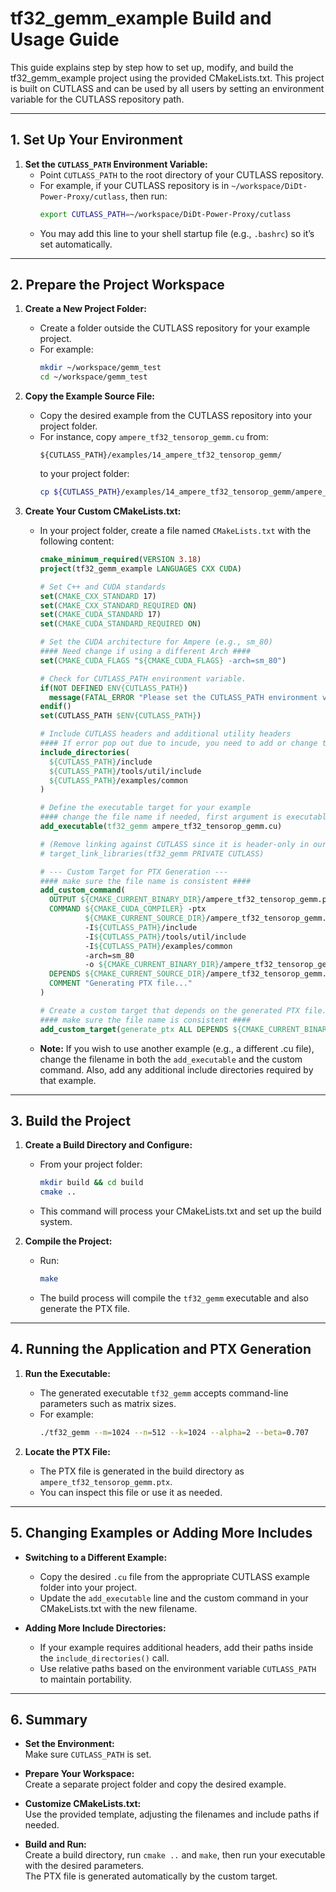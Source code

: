 # tf32_gemm_example Build and Usage Guide

This guide explains step by step how to set up, modify, and build the tf32_gemm_example project using the provided CMakeLists.txt. This project is built on CUTLASS and can be used by all users by setting an environment variable for the CUTLASS repository path.

---

## 1. Set Up Your Environment

1. **Set the `CUTLASS_PATH` Environment Variable:**
   - Point `CUTLASS_PATH` to the root directory of your CUTLASS repository.
   - For example, if your CUTLASS repository is in `~/workspace/DiDt-Power-Proxy/cutlass`, then run:
     ```bash
     export CUTLASS_PATH=~/workspace/DiDt-Power-Proxy/cutlass
     ```
   - You may add this line to your shell startup file (e.g., `.bashrc`) so it’s set automatically.

---

## 2. Prepare the Project Workspace

1. **Create a New Project Folder:**
   - Create a folder outside the CUTLASS repository for your example project.
   - For example:
     ```bash
     mkdir ~/workspace/gemm_test
     cd ~/workspace/gemm_test
     ```

2. **Copy the Example Source File:**
   - Copy the desired example from the CUTLASS repository into your project folder.
   - For instance, copy `ampere_tf32_tensorop_gemm.cu` from:
     ```
     ${CUTLASS_PATH}/examples/14_ampere_tf32_tensorop_gemm/
     ```
     to your project folder:
     ```bash
     cp ${CUTLASS_PATH}/examples/14_ampere_tf32_tensorop_gemm/ampere_tf32_tensorop_gemm.cu .
     ```

3. **Create Your Custom CMakeLists.txt:**
   - In your project folder, create a file named `CMakeLists.txt` with the following content:

     ```cmake
     cmake_minimum_required(VERSION 3.18)
     project(tf32_gemm_example LANGUAGES CXX CUDA)

     # Set C++ and CUDA standards
     set(CMAKE_CXX_STANDARD 17)
     set(CMAKE_CXX_STANDARD_REQUIRED ON)
     set(CMAKE_CUDA_STANDARD 17)
     set(CMAKE_CUDA_STANDARD_REQUIRED ON)

     # Set the CUDA architecture for Ampere (e.g., sm_80)  
     #### Need change if using a different Arch ####
     set(CMAKE_CUDA_FLAGS "${CMAKE_CUDA_FLAGS} -arch=sm_80")

     # Check for CUTLASS_PATH environment variable.
     if(NOT DEFINED ENV{CUTLASS_PATH})
       message(FATAL_ERROR "Please set the CUTLASS_PATH environment variable to your CUTLASS repository location.")
     endif()
     set(CUTLASS_PATH $ENV{CUTLASS_PATH})

     # Include CUTLASS headers and additional utility headers  
     #### If error pop out due to incude, you need to add or change the include ####
     include_directories(
       ${CUTLASS_PATH}/include
       ${CUTLASS_PATH}/tools/util/include
       ${CUTLASS_PATH}/examples/common
     )

     # Define the executable target for your example
     #### change the file name if needed, first argument is executable, second is the main.cu ####
     add_executable(tf32_gemm ampere_tf32_tensorop_gemm.cu)

     # (Remove linking against CUTLASS since it is header-only in our case)
     # target_link_libraries(tf32_gemm PRIVATE CUTLASS)

     # --- Custom Target for PTX Generation ---
     #### make sure the file name is consistent ####
     add_custom_command(
       OUTPUT ${CMAKE_CURRENT_BINARY_DIR}/ampere_tf32_tensorop_gemm.ptx
       COMMAND ${CMAKE_CUDA_COMPILER} -ptx
               ${CMAKE_CURRENT_SOURCE_DIR}/ampere_tf32_tensorop_gemm.cu
               -I${CUTLASS_PATH}/include
               -I${CUTLASS_PATH}/tools/util/include
               -I${CUTLASS_PATH}/examples/common
               -arch=sm_80
               -o ${CMAKE_CURRENT_BINARY_DIR}/ampere_tf32_tensorop_gemm.ptx
       DEPENDS ${CMAKE_CURRENT_SOURCE_DIR}/ampere_tf32_tensorop_gemm.cu
       COMMENT "Generating PTX file..."
     )

     # Create a custom target that depends on the generated PTX file.
     #### make sure the file name is consistent ####
     add_custom_target(generate_ptx ALL DEPENDS ${CMAKE_CURRENT_BINARY_DIR}/ampere_tf32_tensorop_gemm.ptx)
     ```

   - **Note:** If you wish to use another example (e.g., a different .cu file), change the filename in both the `add_executable` and the custom command. Also, add any additional include directories required by that example.

---

## 3. Build the Project

1. **Create a Build Directory and Configure:**
   - From your project folder:
     ```bash
     mkdir build && cd build
     cmake ..
     ```
   - This command will process your CMakeLists.txt and set up the build system.

2. **Compile the Project:**
   - Run:
     ```bash
     make
     ```
   - The build process will compile the `tf32_gemm` executable and also generate the PTX file.

---

## 4. Running the Application and PTX Generation

1. **Run the Executable:**
   - The generated executable `tf32_gemm` accepts command-line parameters such as matrix sizes.
   - For example:
     ```bash
     ./tf32_gemm --m=1024 --n=512 --k=1024 --alpha=2 --beta=0.707
     ```

2. **Locate the PTX File:**
   - The PTX file is generated in the build directory as `ampere_tf32_tensorop_gemm.ptx`.
   - You can inspect this file or use it as needed.

---

## 5. Changing Examples or Adding More Includes

- **Switching to a Different Example:**
  - Copy the desired `.cu` file from the appropriate CUTLASS example folder into your project.
  - Update the `add_executable` line and the custom command in your CMakeLists.txt with the new filename.

- **Adding More Include Directories:**
  - If your example requires additional headers, add their paths inside the `include_directories()` call.
  - Use relative paths based on the environment variable `CUTLASS_PATH` to maintain portability.

---

## 6. Summary

- **Set the Environment:**  
  Make sure `CUTLASS_PATH` is set.

- **Prepare Your Workspace:**  
  Create a separate project folder and copy the desired example.

- **Customize CMakeLists.txt:**  
  Use the provided template, adjusting the filenames and include paths if needed.

- **Build and Run:**  
  Create a build directory, run `cmake ..` and `make`, then run your executable with the desired parameters.  
  The PTX file is generated automatically by the custom target.


